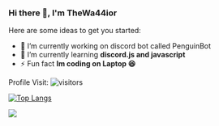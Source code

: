 ### Hi there 👋, I'm TheWa44ior


Here are some ideas to get you started:

- 🔭 I’m currently working on discord bot called PenguinBot
- 🌱 I’m currently learning  **discord.js and javascript**
- ⚡ Fun fact **Im coding on Laptop 😆**

Profile Visit:
![visitors](https://visitor-badge.glitch.me/badge?page_id=page.id)

[![Top Langs](https://github-readme-stats.vercel.app/api/top-langs/?username=TheWarrior221&layout=compact)](https://github.com/anuraghazra/github-readme-stats)

<img src="![Anurag's GitHub stats](https://github-readme-stats.vercel.app/api?username=TheWarrior221&show_icons=true&theme=radical)
">
